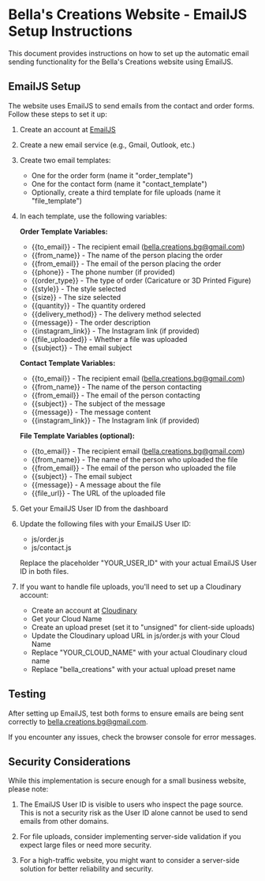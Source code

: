 # Bella's Creations Website - EmailJS Setup Instructions

This document provides instructions on how to set up the automatic email sending functionality for the Bella's Creations website using EmailJS.

## EmailJS Setup

The website uses EmailJS to send emails from the contact and order forms. Follow these steps to set it up:

1. Create an account at [EmailJS](https://www.emailjs.com/)
2. Create a new email service (e.g., Gmail, Outlook, etc.)
3. Create two email templates:
   - One for the order form (name it "order_template")
   - One for the contact form (name it "contact_template")
   - Optionally, create a third template for file uploads (name it "file_template")

4. In each template, use the following variables:
 
   **Order Template Variables:**
   - {{to_email}} - The recipient email (bella.creations.bg@gmail.com)
   - {{from_name}} - The name of the person placing the order
   - {{from_email}} - The email of the person placing the order
   - {{phone}} - The phone number (if provided)
   - {{order_type}} - The type of order (Caricature or 3D Printed Figure)
   - {{style}} - The style selected
   - {{size}} - The size selected
   - {{quantity}} - The quantity ordered
   - {{delivery_method}} - The delivery method selected
   - {{message}} - The order description
   - {{instagram_link}} - The Instagram link (if provided)
   - {{file_uploaded}} - Whether a file was uploaded
   - {{subject}} - The email subject

   **Contact Template Variables:**
   - {{to_email}} - The recipient email (bella.creations.bg@gmail.com)
   - {{from_name}} - The name of the person contacting
   - {{from_email}} - The email of the person contacting
   - {{subject}} - The subject of the message
   - {{message}} - The message content
   - {{instagram_link}} - The Instagram link (if provided)

   **File Template Variables (optional):**
   - {{to_email}} - The recipient email (bella.creations.bg@gmail.com)
   - {{from_name}} - The name of the person who uploaded the file
   - {{from_email}} - The email of the person who uploaded the file
   - {{subject}} - The email subject
   - {{message}} - A message about the file
   - {{file_url}} - The URL of the uploaded file

5. Get your EmailJS User ID from the dashboard
6. Update the following files with your EmailJS User ID:
   - js/order.js
   - js/contact.js

   Replace the placeholder "YOUR_USER_ID" with your actual EmailJS User ID in both files.

7. If you want to handle file uploads, you'll need to set up a Cloudinary account:
   - Create an account at [Cloudinary](https://cloudinary.com/)
   - Get your Cloud Name
   - Create an upload preset (set it to "unsigned" for client-side uploads)
   - Update the Cloudinary upload URL in js/order.js with your Cloud Name
   - Replace "YOUR_CLOUD_NAME" with your actual Cloudinary cloud name
   - Replace "bella_creations" with your actual upload preset name

## Testing

After setting up EmailJS, test both forms to ensure emails are being sent correctly to bella.creations.bg@gmail.com.

If you encounter any issues, check the browser console for error messages.

## Security Considerations

While this implementation is secure enough for a small business website, please note:

1. The EmailJS User ID is visible to users who inspect the page source. This is not a security risk as the User ID alone cannot be used to send emails from other domains.

2. For file uploads, consider implementing server-side validation if you expect large files or need more security.

3. For a high-traffic website, you might want to consider a server-side solution for better reliability and security.

